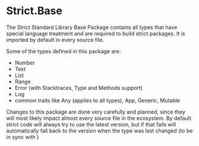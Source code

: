 # Strict.Base

The Strict Standard Library Base Package contains all types that have special language treatment and are required to build strict packages. It is imported by default in every source file.

Some of the types defined in this package are:
- Number
- Text
- List
- Range
- Error (with Stacktraces, Type and Methods support)
- Log
- common traits like Any (applies to all types), App, Generic, Mutable

Changes to this package are done very carefully and planned, since they will most likely impact almost every source file in the ecosystem. By default strict code will always try to use the latest version, but if that fails will automatically fall back to the version when the type was last changed (to be in sync with )